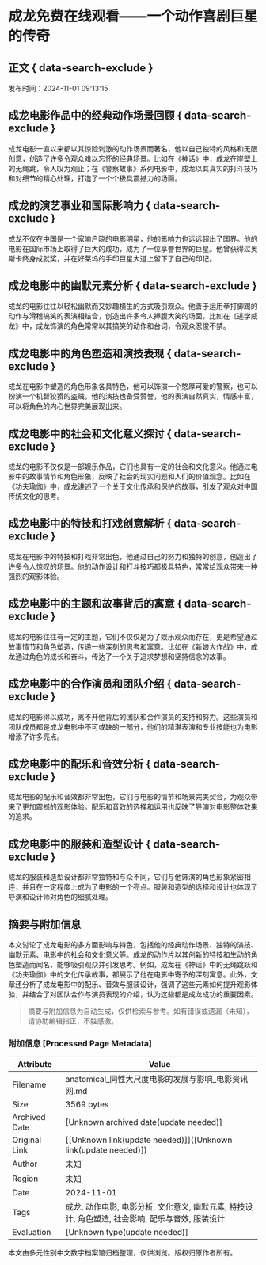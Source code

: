 # 成龙免费在线观看——一个动作喜剧巨星的传奇

## 正文 { data-search-exclude }


发布时间：2024-11-01 09:13:15

## 成龙电影作品中的经典动作场景回顾 { data-search-exclude }

成龙电影一直以来都以其惊险刺激的动作场景而著名，他以自己独特的风格和无限创意，创造了许多令观众难以忘怀的经典场景。比如在《神话》中，成龙在崖壁上的无绳跳，令人叹为观止；在《警察故事》系列电影中，成龙以其真实的打斗技巧和对细节的精心处理，打造了一个个极具震撼力的场面。

## 成龙的演艺事业和国际影响力 { data-search-exclude }

成龙不仅在中国是一个家喻户晓的电影明星，他的影响力也远远超出了国界。他的电影在国际市场上取得了巨大的成功，成为了一位享誉世界的巨星。他曾获得过奥斯卡终身成就奖，并在好莱坞的手印巨星大道上留下了自己的印记。

## 成龙电影中的幽默元素分析 { data-search-exclude }

成龙的电影往往以轻松幽默而又妙趣横生的方式吸引观众。他善于运用拳打脚踢的动作与滑稽搞笑的表演相结合，创造出许多令人捧腹大笑的场面。比如在《逃学威龙》中，成龙饰演的角色常常以其搞笑的动作和台词，令观众忍俊不禁。

## 成龙电影中的角色塑造和演技表现 { data-search-exclude }

成龙在电影中塑造的角色形象各具特色，他可以饰演一个憨厚可爱的警察，也可以扮演一个机智狡猾的盗贼。他的演技也备受赞誉，他的表演自然真实，情感丰富，可以将角色的内心世界完美展现出来。

## 成龙电影中的社会和文化意义探讨 { data-search-exclude }

成龙的电影不仅仅是一部娱乐作品，它们也具有一定的社会和文化意义。他通过电影中的故事情节和角色形象，反映了社会的现实问题和人们的价值观念。比如在《功夫瑜伽》中，成龙讲述了一个关于文化传承和保护的故事，引发了观众对中国传统文化的思考。

## 成龙电影中的特技和打戏创意解析 { data-search-exclude }

成龙在电影中的特技和打戏非常出色，他通过自己的努力和独特的创意，创造出了许多令人惊叹的场景。他的动作设计和打斗技巧都极具特色，常常给观众带来一种强烈的观影体验。

## 成龙电影中的主题和故事背后的寓意 { data-search-exclude }

成龙的电影往往有一定的主题，它们不仅仅是为了娱乐观众而存在，更是希望通过故事情节和角色塑造，传递一些深刻的思考和寓意。比如在《新娘大作战》中，成龙通过角色的成长和奋斗，传达了一个关于追求梦想和坚持信念的故事。

## 成龙电影中的合作演员和团队介绍 { data-search-exclude }

成龙的电影得以成功，离不开他背后的团队和合作演员的支持和努力。这些演员和团队成员都是成龙电影中不可或缺的一部分，他们的精湛表演和专业技能也为电影增添了许多亮点。

## 成龙电影中的配乐和音效分析 { data-search-exclude }

成龙电影的配乐和音效都非常出色，它们与电影的情节和场景完美契合，为观众带来了更加震撼的观影体验。配乐和音效的选择和运用也反映了导演对电影整体效果的追求。

## 成龙电影中的服装和造型设计 { data-search-exclude }

成龙的服装和造型设计都非常独特和与众不同，它们与他饰演的角色形象紧密相连，并且在一定程度上成为了电影的一个亮点。服装和造型的选择和设计也体现了导演和设计师对角色的细腻处理。
<!-- tcd_original_link https://anatomical.brentexmv.com/ -->


## 摘要与附加信息

<!-- tcd_abstract -->
本文讨论了成龙电影的多方面影响与特色，包括他的经典动作场景、独特的演技、幽默元素、电影中的社会和文化意义等。成龙的动作片以其创新的特技和生动的角色塑造而闻名，能够吸引观众并引发思考。例如，成龙在《神话》中的无绳跳跃和《功夫瑜伽》中的文化传承故事，都展示了他在电影中寄予的深刻寓意。此外，文章还分析了成龙电影中的配乐、音效与服装设计，强调了这些元素如何提升观影体验，并结合了对团队合作与演员表现的介绍，认为这些都是成龙成功的重要因素。
<!-- tcd_abstract_end -->

> 摘要与附加信息为自动生成，仅供检索与参考。如有错误或遗漏（未知），请协助编辑指正，不胜感激。

### 附加信息 [Processed Page Metadata]

| Attribute       | Value                                  |
|-----------------|----------------------------------------|
| Filename        | anatomical_同性大尺度电影的发展与影响_电影资讯网.md                             |
| Size            | 3569 bytes                           |
| Archived Date   | [Unknown archived date(update needed)]                             |
| Original Link   | [[Unknown link(update needed)]]([Unknown link(update needed)])                       |
| Author          | 未知                               |
| Region          | 未知                               |
| Date            | 2024-11-01                                 |
| Tags            | 成龙, 动作电影, 电影分析, 文化意义, 幽默元素, 特技设计, 角色塑造, 社会影响, 配乐与音效, 服装设计                                 |
| Evaluation            | [Unknown type(update needed)]                                 |
<!-- tcd_table_end -->

本文由多元性别中文数字档案馆归档整理，仅供浏览。版权归原作者所有。
